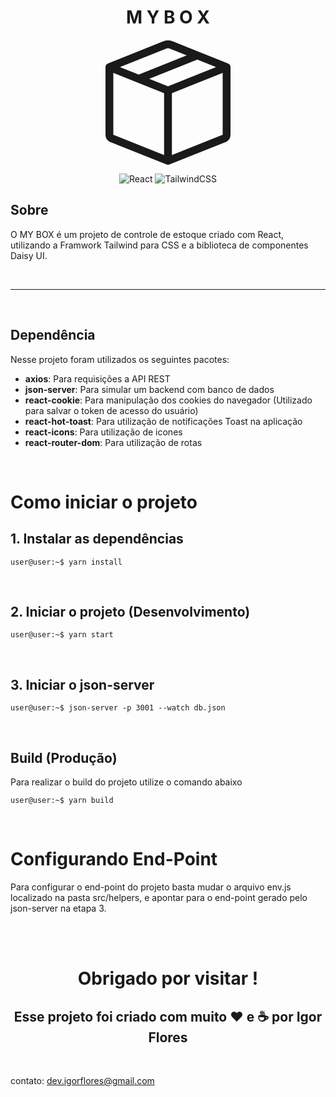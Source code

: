 <center>

# M Y  B O X	

<svg stroke="currentColor" fill="currentColor" stroke-width="0" viewBox="0 0 16 16" class="w-full mt-8 mb-24" height="200" width="200" xmlns="http://www.w3.org/2000/svg"><path d="M8.186 1.113a.5.5 0 0 0-.372 0L1.846 3.5l2.404.961L10.404 2l-2.218-.887zm3.564 1.426L5.596 5 8 5.961 14.154 3.5l-2.404-.961zm3.25 1.7-6.5 2.6v7.922l6.5-2.6V4.24zM7.5 14.762V6.838L1 4.239v7.923l6.5 2.6zM7.443.184a1.5 1.5 0 0 1 1.114 0l7.129 2.852A.5.5 0 0 1 16 3.5v8.662a1 1 0 0 1-.629.928l-7.185 2.874a.5.5 0 0 1-.372 0L.63 13.09a1 1 0 0 1-.63-.928V3.5a.5.5 0 0 1 .314-.464L7.443.184z"></path></svg>

![React](https://img.shields.io/badge/react-%2320232a.svg?style=for-the-badge&logo=react&logoColor=%2361DAFB) ![TailwindCSS](https://img.shields.io/badge/tailwindcss-%2338B2AC.svg?style=for-the-badge&logo=tailwind-css&logoColor=white)

</center>

## Sobre

O MY BOX é um projeto de controle de estoque criado com React, utilizando a Framwork Tailwind para CSS e a biblioteca de componentes Daisy UI.

<br/>

****

<br/>

## Dependência

Nesse projeto foram utilizados os seguintes pacotes:

- **axios**: Para requisições a API REST
- **json-server**: Para simular um backend com banco de dados
- **react-cookie**: Para manipulação dos cookies do navegador (Utilizado para salvar o token de acesso do usuário)
- **react-hot-toast**: Para utilização de notificações Toast na aplicação
- **react-icons**: Para utilização de icones
- **react-router-dom**: Para utilização de rotas
  
<br/>

# Como iniciar o projeto

## 1. Instalar as dependências

```console
user@user:~$ yarn install
```

<br/>

## 2. Iniciar o projeto (Desenvolvimento)

```console
user@user:~$ yarn start
```

<br/>

## 3. Iniciar o json-server

```console
user@user:~$ json-server -p 3001 --watch db.json
```

<br/>

## Build (Produção)

Para realizar o build do projeto utilize o comando abaixo

```console
user@user:~$ yarn build
```

<br/>

# Configurando End-Point

Para configurar o end-point do projeto basta mudar o arquivo env.js localizado na pasta src/helpers, e apontar para o end-point gerado pelo json-server na etapa 3.

<br>
<br>


<center>
    
# Obrigado por visitar ! 

## Esse projeto foi criado com muito ❤️ e ☕ por Igor Flores

</center>

<br>

contato: dev.igorflores@gmail.com


